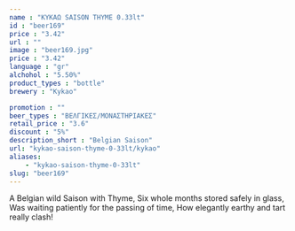 ```yaml
---
name : "ΚΥΚΑΩ SAISON THYME 0.33lt"
id : "beer169"
price : "3.42"
url : ""
image : "beer169.jpg"
price : "3.42"
language : "gr"
alchohol : "5.50%"
product_types : "bottle"
brewery : "Kykao"

promotion : ""
beer_types : "ΒΕΛΓΙΚΕΣ/ΜΟΝΑΣΤΗΡΙΑΚΕΣ"
retail_price : "3.6"
discount : "5%"
description_short : "Belgian Saison"
url: "kykao-saison-thyme-0-33lt/kykao"
aliases: 
    - "kykao-saison-thyme-0-33lt"
slug: "beer169"
---
```


A Belgian wild Saison with Thyme,
Six whole months stored safely in glass,
Was waiting patiently for the passing of time,
How elegantly earthy and tart really clash!